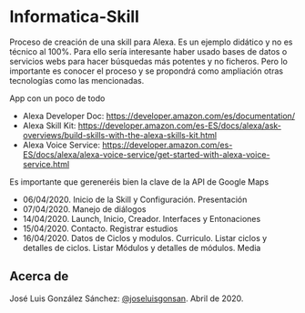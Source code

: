 # Informatica-Skill
Proceso de creación de una skill para Alexa. Es un ejemplo didático y no es técnico al 100%.
Para ello sería interesante haber usado bases de datos o servicios webs para hacer búsquedas más potentes y no ficheros. Pero lo importante es conocer el proceso y se propondrá como ampliación otras tecnologías como las mencionadas.

App con un poco de todo
* Alexa Developer Doc: https://developer.amazon.com/es/documentation/
* Alexa Skill Kit: https://developer.amazon.com/es-ES/docs/alexa/ask-overviews/build-skills-with-the-alexa-skills-kit.html
* Alexa Voice Service: https://developer.amazon.com/es-ES/docs/alexa/alexa-voice-service/get-started-with-alexa-voice-service.html

Es importante que gereneréis bien la clave de la API de Google Maps

* 06/04/2020. Inicio de la Skill y Configuración. Presentación
* 07/04/2020. Manejo de diálogos
* 14/04/2020. Launch, Inicio, Creador. Interfaces y Entonaciones
* 15/04/2020. Contacto. Registrar estudios
* 16/04/2020. Datos de Ciclos y modulos. Curriculo. Listar ciclos y detalles de ciclos. Listar Módulos y detalles de módulos. Media


## Acerca de
José Luis González Sánchez: [@joseluisgonsan](https://twitter.com/joseluisgonsan). Abril de 2020.